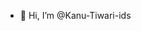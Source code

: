 - 👋 Hi, I’m @Kanu-Tiwari-ids


<!---
Kanu-Tiwari-ids/Kanu-Tiwari-ids is a ✨ special ✨ repository because its `README.md` (this file) appears on your GitHub profile.
You can click the Preview link to take a look at your changes.
--->
